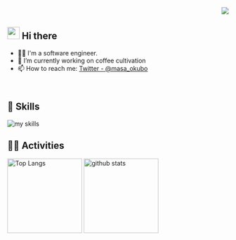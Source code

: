 <div align="right">
  <img src="https://komarev.com/ghpvc/?username=masahiro04" />
</div>


## <img src="https://media.giphy.com/media/hvRJCLFzcasrR4ia7z/giphy.gif" width="28"> Hi there

- 🧑‍💻 I'm a software engineer.
- 🔭 I’m currently working on coffee cultivation
- 📫 How to reach me: [Twitter - @masa_okubo](https://x.com/masa_okubo)
<br>

## 🌱 Skills
<img alt="my skills" src="https://skillicons.dev/icons?theme=light&perline=7&i=rust,ts,go,terraform,docker,gcp,vim" />
<br>


## 🏃‍♀️ Activities
<div align="left"> 
  <img alt="Top Langs" height="170px" src="https://github-readme-stats.vercel.app/api?username=masahiro04&theme=light&layout=compact" />
  <img alt="github stats" height="170px" src="https://github-readme-stats.vercel.app/api/top-langs/?username=masahiro04&theme=light&layout=compact" />
</div>


